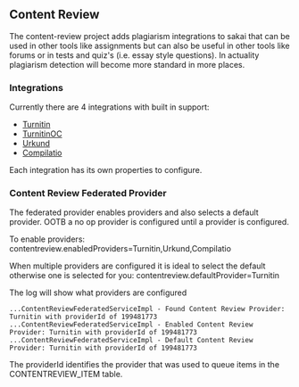 ## Content Review

The content-review project adds plagiarism integrations to sakai that can be used in other tools like assignments but can also be useful in other tools like forums or in tests and quiz's (i.e. essay style questions). In actuality plagiarism detection will become more standard in more places.

### Integrations

Currently there are 4 integrations with built in support:
- [Turnitin](impl/turnitin/README.md)
- [TurnitinOC](impl/turnitin-oc/README.md)
- [Urkund](impl/urkund/readme.md)
- [Compilatio](impl/compilatio/README.md)

Each integration has its own properties to configure.

### Content Review Federated Provider

The federated provider enables providers and also selects a default provider. OOTB a no op provider is configured until a provider is configured.

To enable providers:
contentreview.enabledProviders=Turnitin,Urkund,Compilatio

When multiple providers are configured it is ideal to select the default otherwise one is selected for you:
contentreview.defaultProvider=Turnitin

The log will show what providers are configured
```
...ContentReviewFederatedServiceImpl - Found Content Review Provider: Turnitin with providerId of 199481773
...ContentReviewFederatedServiceImpl - Enabled Content Review Provider: Turnitin with providerId of 199481773
...ContentReviewFederatedServiceImpl - Default Content Review Provider: Turnitin with providerId of 199481773
```

The providerId identifies the provider that was used to queue items in the CONTENTREVIEW_ITEM table.

